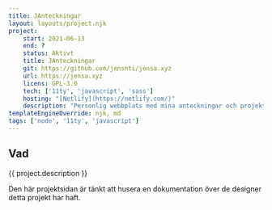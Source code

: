 ```yaml
---
title: JAnteckningar
layout: layouts/project.njk
project:
    start: 2021-06-13
    end: ?
    status: Aktivt
    title: JAnteckningar
    git: https://github.com/jensnti/jensa.xyz
    url: https://jensa.xyz
    licens: GPL-3.0
    tech: ['11ty', 'javascript', 'sass']
    hosting: "[Netlify](https://netlify.com/)"
    description: "Personlig webbplats med mina anteckningar och projekt. Innehåller även en del samlat kursmaterial från mina kurser." 
templateEngineOverride: njk, md
tags: ['node', '11ty', 'javascript']
---
```


## Vad
{{ project.description }}

Den här projektsidan är tänkt att husera en dokumentation över de designer detta projekt har haft.